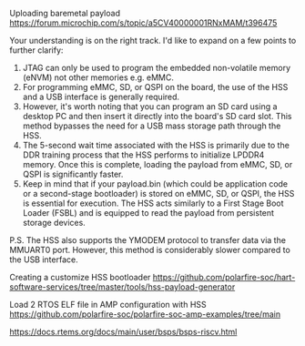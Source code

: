 Uploading baremetal payload
https://forum.microchip.com/s/topic/a5CV40000001RNxMAM/t396475

Your understanding is on the right track. I'd like to expand on a few points to further clarify:
1. JTAG can only be used to program the embedded non-volatile memory (eNVM) not other memories e.g. eMMC.
2. For programming eMMC, SD, or QSPI on the board, the use of the HSS and a USB interface is generally required.
3. However, it's worth noting that you can program an SD card using a desktop PC and then insert it directly into the board's SD card slot. This method bypasses the need for a USB mass storage path through the HSS.
4. The 5-second wait time associated with the HSS is primarily due to the DDR training process that the HSS performs to initialize LPDDR4 memory. Once this is complete, loading the payload from eMMC, SD, or QSPI is significantly faster.
5. Keep in mind that if your payload.bin (which could be application code or a second-stage bootloader) is stored on eMMC, SD, or QSPI, the HSS is essential for execution. The HSS acts similarly to a First Stage Boot Loader (FSBL) and is equipped to read the payload from persistent storage devices.


P.S. The HSS also supports the YMODEM protocol to transfer data via the MMUART0 port. However, this method is considerably slower compared to the USB interface.

Creating a customize HSS bootloader
https://github.com/polarfire-soc/hart-software-services/tree/master/tools/hss-payload-generator

Load 2 RTOS ELF file in AMP configuration with HSS
https://github.com/polarfire-soc/polarfire-soc-amp-examples/tree/main

https://docs.rtems.org/docs/main/user/bsps/bsps-riscv.html
